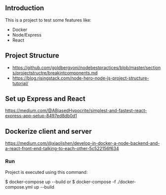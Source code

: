 

## Introduction
This is a project to test some features like:
- Docker
- Node/Express
- React

## Project Structure
- https://github.com/goldbergyoni/nodebestpractices/blob/master/sections/projectstructre/breakintcomponents.md
- https://blog.risingstack.com/node-hero-node-js-project-structure-tutorial/


## Set up Express and React
https://medium.com/@ABiasedHypocrite/simplest-and-fastest-react-express-app-setup-8497ed8db0d1

## Dockerize client and server
https://medium.com/@xiaolishen/develop-in-docker-a-node-backend-and-a-react-front-end-talking-to-each-other-5c522156f634

### Run
Project is executed using this command:

$ docker-compose up --build
or
$ docker-compose -f ./docker-compose.yml up --build
